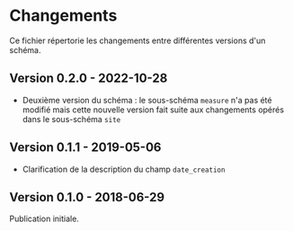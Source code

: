 <MenuSchema />

# Changements

Ce fichier répertorie les changements entre différentes versions d'un schéma.

## Version 0.2.0 - 2022-10-28
- Deuxième version du schéma : le sous-schéma `measure` n'a pas été modifié mais cette nouvelle version fait suite aux changements opérés dans le sous-schéma `site`

## Version 0.1.1 - 2019-05-06

- Clarification de la description du champ `date_creation`

## Version 0.1.0 - 2018-06-29

Publication initiale.
